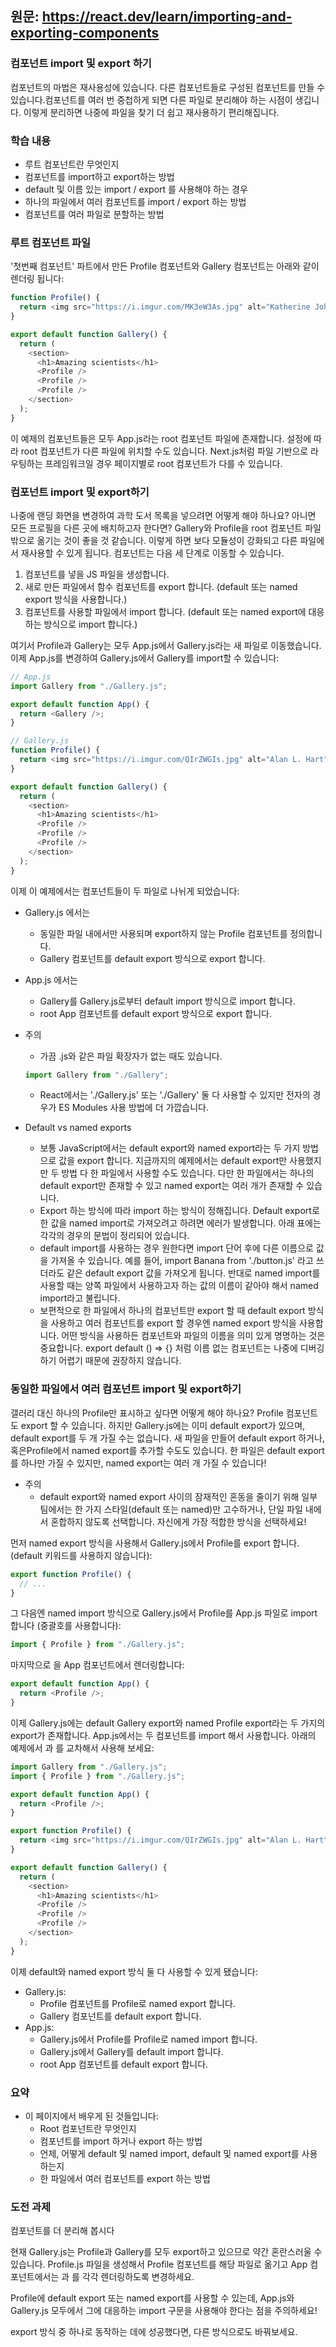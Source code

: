 ## 원문: https://react.dev/learn/importing-and-exporting-components

### 컴포넌트 import 및 export 하기

컴포넌트의 마법은 재사용성에 있습니다. 다른 컴포넌트들로 구성된 컴포넌트를 만들 수 있습니다.컴포넌트를 여러 번 중첩하게 되면 다른 파일로 분리해야 하는 시점이 생깁니다. 이렇게 분리하면 나중에 파일을 찾기 더 쉽고 재사용하기 편리해집니다.

### 학습 내용

- 루트 컴포넌트란 무엇인지
- 컴포넌트를 import하고 export하는 방법
- default 및 이름 있는 import / export 를 사용해야 하는 경우
- 하나의 파일에서 여러 컴포넌트를 import / export 하는 방법
- 컴포넌트를 여러 파일로 분할하는 방법

### 루트 컴포넌트 파일

'첫번째 컴포넌트' 파트에서 만든 Profile 컴포넌트와 Gallery 컴포넌트는 아래와 같이 렌더링 됩니다:

```js
function Profile() {
  return <img src="https://i.imgur.com/MK3eW3As.jpg" alt="Katherine Johnson" />;
}

export default function Gallery() {
  return (
    <section>
      <h1>Amazing scientists</h1>
      <Profile />
      <Profile />
      <Profile />
    </section>
  );
}
```

이 예제의 컴포넌트들은 모두 App.js라는 root 컴포넌트 파일에 존재합니다. 설정에 따라 root 컴포넌트가 다른 파일에 위치할 수도 있습니다. Next.js처럼 파일 기반으로 라우팅하는 프레임워크일 경우 페이지별로 root 컴포넌트가 다를 수 있습니다.

### 컴포넌트 import 및 export하기

나중에 랜딩 화면을 변경하여 과학 도서 목록을 넣으려면 어떻게 해야 하나요? 아니면 모든 프로필을 다른 곳에 배치하고자 한다면? Gallery와 Profile을 root 컴포넌트 파일 밖으로 옮기는 것이 좋을 것 같습니다. 이렇게 하면 보다 모듈성이 강화되고 다른 파일에서 재사용할 수 있게 됩니다. 컴포넌트는 다음 세 단계로 이동할 수 있습니다.

1. 컴포넌트를 넣을 JS 파일을 생성합니다.
2. 새로 만든 파일에서 함수 컴포넌트를 export 합니다. (default 또는 named export 방식을 사용합니다.)
3. 컴포넌트를 사용할 파일에서 import 합니다. (default 또는 named export에 대응하는 방식으로 import 합니다.)

여기서 Profile과 Gallery는 모두 App.js에서 Gallery.js라는 새 파일로 이동했습니다. 이제 App.js를 변경하여 Gallery.js에서 Gallery를 import할 수 있습니다:

```js
// App.js
import Gallery from "./Gallery.js";

export default function App() {
  return <Gallery />;
}
```

```js
// Gallery.js
function Profile() {
  return <img src="https://i.imgur.com/QIrZWGIs.jpg" alt="Alan L. Hart" />;
}

export default function Gallery() {
  return (
    <section>
      <h1>Amazing scientists</h1>
      <Profile />
      <Profile />
      <Profile />
    </section>
  );
}
```

이제 이 예제에서는 컴포넌트들이 두 파일로 나뉘게 되었습니다:

- Gallery.js 에서는
  - 동일한 파일 내에서만 사용되며 export하지 않는 Profile 컴포넌트를 정의합니다.
  - Gallery 컴포넌트를 default export 방식으로 export 합니다.
- App.js 에서는

  - Gallery를 Gallery.js로부터 default import 방식으로 import 합니다.
  - root App 컴포넌트를 default export 방식으로 export 합니다.

- 주의

  - 가끔 .js와 같은 파일 확장자가 없는 때도 있습니다.

  ```js
  import Gallery from "./Gallery";
  ```

  - React에서는 './Gallery.js' 또는 './Gallery' 둘 다 사용할 수 있지만 전자의 경우가 ES Modules 사용 방법에 더 가깝습니다.

- Default vs named exports
  - 보통 JavaScript에서는 default export와 named export라는 두 가지 방법으로 값을 export 합니다. 지금까지의 예제에서는 default export만 사용했지만 두 방법 다 한 파일에서 사용할 수도 있습니다. 다만 한 파일에서는 하나의 default export만 존재할 수 있고 named export는 여러 개가 존재할 수 있습니다.
  - Export 하는 방식에 따라 import 하는 방식이 정해집니다. Default export로 한 값을 named import로 가져오려고 하려면 에러가 발생합니다. 아래 표에는 각각의 경우의 문법이 정리되어 있습니다.
  - default import를 사용하는 경우 원한다면 import 단어 후에 다른 이름으로 값을 가져올 수 있습니다. 예를 들어, import Banana from './button.js' 라고 쓰더라도 같은 default export 값을 가져오게 됩니다. 반대로 named import를 사용할 때는 양쪽 파일에서 사용하고자 하는 값의 이름이 같아야 해서 named import라고 불립니다.
  - 보편적으로 한 파일에서 하나의 컴포넌트만 export 할 때 default export 방식을 사용하고 여러 컴포넌트를 export 할 경우엔 named export 방식을 사용합니다. 어떤 방식을 사용하든 컴포넌트와 파일의 이름을 의미 있게 명명하는 것은 중요합니다. export default () => {} 처럼 이름 없는 컴포넌트는 나중에 디버깅하기 어렵기 때문에 권장하지 않습니다.

### 동일한 파일에서 여러 컴포넌트 import 및 export하기

갤러리 대신 하나의 Profile만 표시하고 싶다면 어떻게 해야 하나요? Profile 컴포넌트도 export 할 수 있습니다. 하지만 Gallery.js에는 이미 default export가 있으며, default export를 두 개 가질 수는 없습니다. 새 파일을 만들어 default export 하거나, 혹은Profile에서 named export를 추가할 수도도 있습니다. 한 파일은 default export를 하나만 가질 수 있지만, named export는 여러 개 가질 수 있습니다!

- 주의
  - default export와 named export 사이의 잠재적인 혼동을 줄이기 위해 일부 팀에서는 한 가지 스타일(default 또는 named)만 고수하거나, 단일 파일 내에서 혼합하지 않도록 선택합니다. 자신에게 가장 적합한 방식을 선택하세요!

먼저 named export 방식을 사용해서 Gallery.js에서 Profile를 export 합니다. (default 키워드를 사용하지 않습니다):

```js
export function Profile() {
  // ...
}
```

그 다음엔 named import 방식으로 Gallery.js에서 Profile를 App.js 파일로 import 합니다 (중괄호를 사용합니다):

```js
import { Profile } from "./Gallery.js";
```

마지막으로 <Profile />을 App 컴포넌트에서 렌더링합니다:

```js
export default function App() {
  return <Profile />;
}
```

이제 Gallery.js에는 default Gallery export와 named Profile export라는 두 가지의 export가 존재합니다. App.js에서는 두 컴포넌트를 import 해서 사용합니다. 아래의 예제에서 <Profile />과 <Gallery />를 교차해서 사용해 보세요:

<!-- App.js -->

```js
import Gallery from "./Gallery.js";
import { Profile } from "./Gallery.js";

export default function App() {
  return <Profile />;
}
```

<!-- Gallery.js -->

```js
export function Profile() {
  return <img src="https://i.imgur.com/QIrZWGIs.jpg" alt="Alan L. Hart" />;
}

export default function Gallery() {
  return (
    <section>
      <h1>Amazing scientists</h1>
      <Profile />
      <Profile />
      <Profile />
    </section>
  );
}
```

이제 default와 named export 방식 둘 다 사용할 수 있게 됐습니다:

- Gallery.js:
  - Profile 컴포넌트를 Profile로 named export 합니다.
  - Gallery 컴포넌트를 default export 합니다.
- App.js:
  - Gallery.js에서 Profile를 Profile로 named import 합니다.
  - Gallery.js에서 Gallery를 default import 합니다.
  - root App 컴포넌트를 default export 합니다.

### 요약

- 이 페이지에서 배우게 된 것들입니다:
  - Root 컴포넌트란 무엇인지
  - 컴포넌트를 import 하거나 export 하는 방법
  - 언제, 어떻게 default 및 named import, default 및 named export를 사용하는지
  - 한 파일에서 여러 컴포넌트를 export 하는 방법

### 도전 과제

컴포넌트를 더 분리해 봅시다

현재 Gallery.js는 Profile과 Gallery를 모두 export하고 있으므로 약간 혼란스러울 수 있습니다.
Profile.js 파일을 생성해서 Profile 컴포넌트를 해당 파일로 옮기고 App 컴포넌트에서는 <Profile />과 <Gallery />를 각각 렌더링하도록 변경하세요.

Profile에 default export 또는 named export를 사용할 수 있는데, App.js와 Gallery.js 모두에서 그에 대응하는 import 구문을 사용해야 한다는 점을 주의하세요!

export 방식 중 하나로 동작하는 데에 성공했다면, 다른 방식으로도 바꿔보세요.
